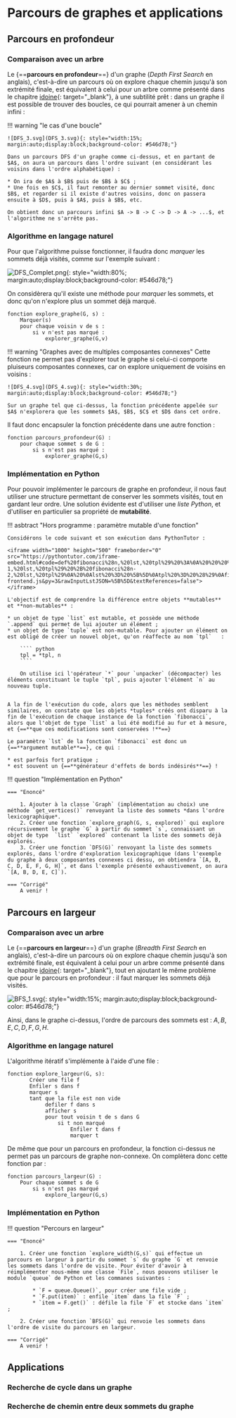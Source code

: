 # Parcours de graphes et applications

## Parcours en profondeur

### Comparaison avec un arbre

Le {==**parcours en profondeur**==} d'un graphe (*Depth First Search* en anglais), c'est-à-dire un parcours où on explore chaque chemin jusqu'à son extrémité finale,  est équivalent à celui pour un arbre comme présenté dans le chapitre [idoine](/NSI/Terminale/C05/Def_Arbres/#parcours-en-profondeur-dfs-ou-depth-first-search){: target="_blank"}, à une subtilité prêt : dans un graphe il est possible de trouver des boucles, ce qui pourrait amener à un chemin infini :

!!! warning "le cas d'une boucle"

	![DFS_3.svg](DFS_3.svg){: style="width:15%; margin:auto;display:block;background-color: #546d78;"}
	
	Dans un parcours DFS d'un graphe comme ci-dessus, et en partant de $A$, on aura un parcours dans l'ordre suivant (en considérant les voisins dans l'ordre alphabétique) :
	
	* On ira de $A$ à $B$ puis de $B$ à $C$ ;
	* Une fois en $C$, il faut remonter au dernier sommet visité, donc $B$, et regarder si il existe d'autres voisins, donc on passera ensuite à $D$, puis à $A$, puis à $B$, etc.
	
	On obtient donc un parcours infini $A -> B -> C -> D -> A -> ...$, et l'algorithme ne s'arrête pas.


### Algorithme en langage naturel

Pour que l'algorithme puisse fonctionner, il faudra donc *marquer* les sommets déjà visités, comme sur l'exemple suivant :

![DFS_Complet.png](DFS_Complet.png){: style="width:80%; margin:auto;display:block;background-color: #546d78;"}

On considèrera qu'il existe une méthode pour *marquer* les sommets, et donc qu'on n'explore plus un sommet déjà marqué.

````
fonction explore_graphe(G, s) :
	Marquer(s)
	pour chaque voisin v de s :
		si v n'est pas marqué :
			explorer_graphe(G,v)
````

!!! warning "Graphes avec de multiples composantes connexes"
	Cette fonction ne permet pas d'explorer tout le graphe si celui-ci comporte pluiseurs composantes connexes,  car on explore uniquement de voisins en voisins :
	
	![DFS_4.svg](DFS_4.svg){: style="width:30%; margin:auto;display:block;background-color: #546d78;"}
	
	Sur un graphe tel que ci-dessus, la fonction précédente appelée sur $A$ n'explorera que les sommets $A$, $B$, $C$ et $D$ dans cet ordre.
	
Il faut donc encapsuler la fonction précédente dans une autre fonction :

````
fonction parcours_profondeur(G) :
	pour chaque sommet s de G :
		si s n'est pas marqué :
			explorer_graphe(G,s)
````

### Implémentation en Python

Pour pouvoir implémenter le parcours de graphe en profondeur, il nous faut utiliser une structure permettant de conserver les sommets visités, tout en gardant leur ordre. Une solution évidente est d'utiliser une *liste Python*, et d'utiliser en particulier sa propriété de **mutabilité**.

!!! asbtract "Hors programme : paramètre mutable d'une fonction"

	Considérons le code suivant et son exécution dans PythonTutor :
	
	<iframe width="1000" height="500" frameborder="0" src="https://pythontutor.com/iframe-embed.html#code=def%20fibonacci%28n,%20lst,%20tpl%29%20%3A%0A%20%20%20%20lst.append%28n%29%0A%20%20%20%20tpl%20%3D%20*tpl,%20n%0A%20%20%20%20if%20n%20%3C2%20%3A%20%20%20%20%20%20%20%20%0A%20%20%20%20%20%20%20%20return%20n%0A%20%20%20%20else%20%3A%0A%20%20%20%20%20%20%20%20return%20fibonacci%28n-1,%20lst,%20tpl%29%20%2B%20fibonacci%28n-2,%20lst,%20tpl%29%0A%20%0Alst%20%3D%20%5B%5D%0Atpl%20%3D%20%28%29%0Afibonacci%284,%20lst,%20tpl%29&codeDivHeight=400&codeDivWidth=350&cumulative=false&curInstr=0&heapPrimitives=nevernest&origin=opt-frontend.js&py=3&rawInputLstJSON=%5B%5D&textReferences=false"> </iframe>
	
	L'objectif est de comprendre la différence entre objets **mutables** et **non-mutables** :
	
	* un objet de type `list` est mutable, et possède une méthode `.append` qui permet de lui ajouter un élément ;
	* un objet de type `tuple` est non-mutable. Pour ajouter un élément on est obligé de créer un nouvel objet, qu'on réaffecte au nom `tpl`   :
	
		```` python
		tpl = *tpl, n
		````
		
		On utilise ici l'opérateur `*` pour `unpacker` (décompacter) les éléments constituant le tuple `tpl`, puis ajouter l'élément `n` au nouveau tuple.
		
		
	A la fin de l'exécution du code, alors que les méthodes semblent similaires, on constate que les objets *tuples* créés ont disparu à la fin de l'exécution de chaque instance de la fonction `fibonacci`, alors que l'objet de type `list` a lui été modifié au fur et à mesure, et {==**que ces modifications sont conservées !**==}
	
	Le paramètre `lst` de la fonction `fibonacci` est donc un {==**argument mutable**==}, ce qui :
	
	* est parfois fort pratique ;
	* est souvent un {==**générateur d'effets de bords indésirés**==} !
	

!!! question "Implémentation en Python"

	=== "Enoncé"
	
		1. Ajouter à la classe `Graph` (implémentation au choix) une méthode `get_vertices()` renvoyant la liste des sommets *dans l'ordre lexicographique*.
		2. Créer une fonction `explore_graph(G, s, explored)` qui explore récursivement le graphe `G` à partir du sommet `s`, connaissant un objet de type  `list` `explored` contenant la liste des sommets déjà explorés.
		3. Créer une fonction `DFS(G)` renvoyant la liste des sommets explorés, dans l'ordre d'exploration lexicographique (dans l'exemple du graphe à deux composantes connexes ci dessu, on obtiendra `[A, B, C, D, E, F, G, H]`, et dans l'exemple présenté exhaustivement, on aura `[A, B, D, E, C]`).
		
	=== "Corrigé"
		A venir !
		
## Parcours en largeur

### Comparaison avec un arbre
		
Le {==**parcours en largeur**==} d'un graphe (*Breadth First Search* en anglais), c'est-à-dire un parcours où on explore chaque chemin jusqu'à son extrémité finale,  est équivalent à celui pour un arbre comme présenté dans le chapitre [idoine](/NSI/Terminale/C05/Def_Arbres/#parcours-en-largeur){: target="_blank"}, tout en  ajoutant le même problème que pour le parcours en profondeur : il faut marquer les sommets déjà visités.

![BFS_1.svg](BFS_1.svg){: style="width:15%; margin:auto;display:block;background-color: #546d78;"}

Ainsi, dans le graphe ci-dessus, l'ordre de parcours des sommets est : $A, B, E, C, D, F, G, H$.

### Algorithme en langage naturel

L'algorithme itératif s'implémente à l'aide d'une file :

````
fonction explore_largeur(G, s):
       Créer une file f
       Enfiler s dans f
       marquer s
       tant que la file est non vide
            defiler f dans s
            afficher s
            pour tout voisin t de s dans G
                si t non marqué
                    Enfiler t dans f
                    marquer t
````

De même que pour un parcours en profondeur, la fonction ci-dessus ne permet pas un parcours de graphe non-connexe. On complètera donc cette fonction par :

````
fonction parcours_largeur(G) :
	Pour chaque sommet s de G 
		si s n'est pas marqué	
			explore_largeur(G,s)
````


### Implémentation en Python

!!! question "Percours en largeur"

	=== "Enoncé"
		
		1. Créer une fonction `explore_width(G,s)` qui effectue un parcours en largeur à partir du sommet `s` du graphe `G` et renvoie les sommets dans l'ordre de visite. Pour éviter d'avoir à réimplémenter nous-même une classe `File`, nous pouvons utiliser le module `queue` de Python et les commanes suivantes :
		
			* `F = queue.Queue()`, pour créer une file vide ;
			* `F.put(item)` : enfile `item` dans la file `F` ;
			* `item = F.get()` : défile la file `F` et stocke dans `item` ;
			
		2. Créer une fonction `BFS(G)` qui renvoie les sommets dans l'ordre de visite du parcours en largeur.
		
	=== "Corrigé"
		A venir !
		
## Applications

### Recherche de cycle dans un graphe

### Recherche de chemin entre deux sommets du graphe


		




	